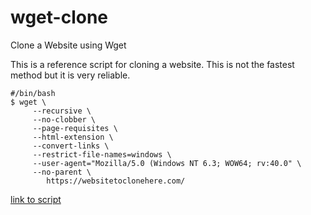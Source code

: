# wget-clone
Clone a Website using Wget


This is a reference script for cloning a website. This is not the fastest method but it is very reliable.



    #/bin/bash
    $ wget \
         --recursive \
         --no-clobber \
         --page-requisites \
         --html-extension \
         --convert-links \
         --restrict-file-names=windows \
         --user-agent="Mozilla/5.0 (Windows NT 6.3; WOW64; rv:40.0" \
         --no-parent \
            https://websitetoclonehere.com/



[link to script](https://github.com/dropitlikecross/wget-clone/blob/main/cloner.sh)
